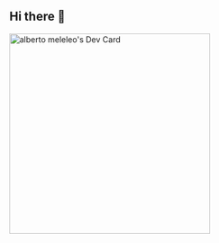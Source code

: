 ## Hi there 👋

<!--
**albertomeleleo/albertomeleleo** is a ✨ _special_ ✨ repository because its `README.md` (this file) appears on your GitHub profile.

Here are some ideas to get you started:

- 🔭 I’m currently working on ...
- 🌱 I’m currently learning ...
- 👯 I’m looking to collaborate on ...
- 🤔 I’m looking for help with ...
- 💬 Ask me about ...
- 📫 How to reach me: ...
- 😄 Pronouns: ...
- ⚡ Fun fact: ...
-->
<a href="https://app.daily.dev/albertomeleleo"><img src="https://api.daily.dev/devcards/v2/fFeTTeiyLFlpVf3y0Ww9s.png?type=default&r=8au" width="356" alt="alberto meleleo's Dev Card"/></a>
